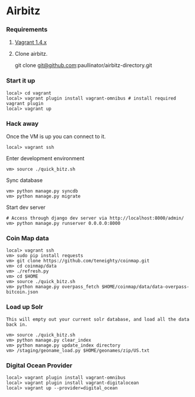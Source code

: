 # Airbitz

### Requirements

1. [Vagrant 1.4.x][vagrantdownload]
1. Clone airbitz.

    git clone git@github.com:paullinator/airbitz-directory.git


### Start it up

    local> cd vagrant
    local> vagrant plugin install vagrant-omnibus # install required vagrant plugin
    local> vagrant up 

### Hack away

Once the VM is up you can connect to it.

    local> vagrant ssh

Enter development environment

    vm> source ./quick_bitz.sh

Sync database

    vm> python manage.py syncdb
    vm> python manage.py migrate

Start dev server

    # Access through django dev server via http://localhost:8000/admin/
    vm> python manage.py runserver 0.0.0.0:8000

### Coin Map data

    local> vagrant ssh
    vm> sudo pip install requests
    vm> git clone https://github.com/teneighty/coinmap.git
    vm> cd coinmap/data
    vm> ./refresh.py
    vm> cd $HOME
    vm> source ./quick_bitz.sh
    vm> python manage.py overpass_fetch $HOME/coinmap/data/data-overpass-bitcoin.json

### Load up Solr

    This will empty out your current solr database, and load all the data back in.

    vm> source ./quick_bitz.sh
    vm> python manage.py clear_index
    vm> python manage.py update_index directory
    vm> /staging/geoname_load.py $HOME/geonames/zip/US.txt

### Digital Ocean Provider

    local> vagrant plugin install vagrant-omnibus
    local> vagrant plugin install vagrant-digitalocean
    local> vagrant up --provider=digital_ocean

[vagrantdownload]: http://www.vagrantup.com/downloads.html
